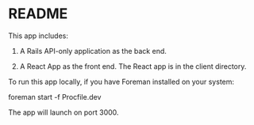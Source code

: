 # README

This app includes:

1. A Rails API-only application as the back end.

2. A React App as the front end. The React app is in the client directory.

To run this app locally, if you have Foreman installed on your system:

foreman start -f Procfile.dev

The app will launch on port 3000.
